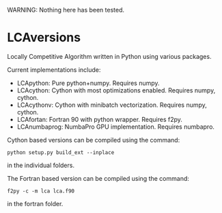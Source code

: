 WARNING: Nothing here has been tested.

LCAversions
===========

Locally Competitive Algorithm written in Python using various packages.

Current implementations include:

* LCApython: Pure python+numpy. Requires numpy.
* LCAcython: Cython with most optimizations enabled. Requires numpy, cython.
* LCAcythonv: Cython with minibatch vectorization. Requires numpy, cython.
* LCAfortan: Fortran 90 with python wrapper. Requires f2py.
* LCAnumbaprog: NumbaPro GPU implementation. Requires numbapro.

Cython based versions can be compiled using the command:
```
python setup.py build_ext --inplace
```
in the individual folders.

The Fortran based version can be compiled using the command:
```
f2py -c -m lca lca.f90
```
in the fortran folder.